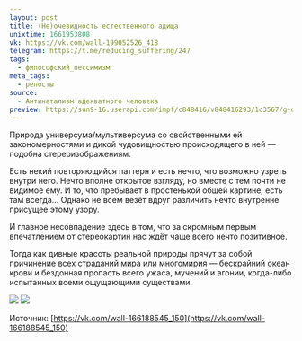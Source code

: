 ```yaml
---
layout: post
title: (Не)очевидность естественного адища
unixtime: 1661953808
vk: https://vk.com/wall-199052526_418
telegram: https://t.me/reducing_suffering/247
tags:
  - философский_пессимизм
meta_tags:
  - репосты
source:
  - Антинатализм адекватного человека
preview: https://sun9-16.userapi.com/impf/c848416/v848416293/1c3567/g-dTtChN2Mk.jpg?size=636x472&quality=96&sign=32ccfcac7e6fc3db011e0732bd82cda2&type=album
---
```

Природа универсума/мультиверсума со свойственными ей закономерностями и дикой чудовищностью происходящего в ней — подобна стереоизображениям.

Есть некий повторяющийся паттерн и есть нечто, что возможно узреть внутри него. Нечто вполне открытое взгляду, но вместе с тем почти не видимое ему. И то, что пребывает в простенькой общей картине, есть там всегда... Однако не всем везёт вдруг различить нечто внутренне присущее этому узору.

И главное несовпадение здесь в том, что за скромным первым впечатлением от стереокартин нас ждёт чаще всего нечто позитивное.

Тогда как дивные красоты реальной природы прячут за собой причинение всех страданий мира или многомирия — бескрайний океан крови и бездонная пропасть всего ужаса, мучений и агонии, когда-либо испытанных всеми ощущающими существами.

![](https://sun9-16.userapi.com/impf/c848416/v848416293/1c3567/g-dTtChN2Mk.jpg?size=636x472&quality=96&sign=32ccfcac7e6fc3db011e0732bd82cda2&type=album)
![](https://sun9-40.userapi.com/impf/c855436/v855436507/7afba/eEzaG9UVGjY.jpg?size=1920x1080&quality=96&sign=1bf8bf623374fd0ac0a8f85530138a4f&type=album)

Источник: [https://vk.com/wall-166188545_150](https://vk.com/wall-166188545_150)